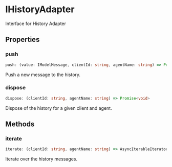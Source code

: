 # IHistoryAdapter

Interface for History Adapter

## Properties

### push

```ts
push: (value: IModelMessage, clientId: string, agentName: string) => Promise<void>
```

Push a new message to the history.

### dispose

```ts
dispose: (clientId: string, agentName: string) => Promise<void>
```

Dispose of the history for a given client and agent.

## Methods

### iterate

```ts
iterate: (clientId: string, agentName: string) => AsyncIterableIterator<IModelMessage>
```

Iterate over the history messages.
